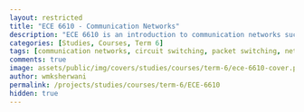 ```yaml
---
layout: restricted
title: "ECE 6610 - Communication Networks"
description: "ECE 6610 is an introduction to communication networks such as the telephone and computer networks. Topics include circuit and packet switching, network protocols and layered architecture, physical layer, data link layer, network layer, error control; local area networks, and internetworking."
categories: [Studies, Courses, Term 6]
tags: [communication networks, circuit switching, packet switching, network protocols, layered architecture, local area networks, internetworking]
comments: true
image: assets/public/img/covers/studies/courses/term-6/ece-6610-cover.png
author: wmksherwani
permalink: /projects/studies/courses/term-6/ECE-6610
hidden: true
---
```

